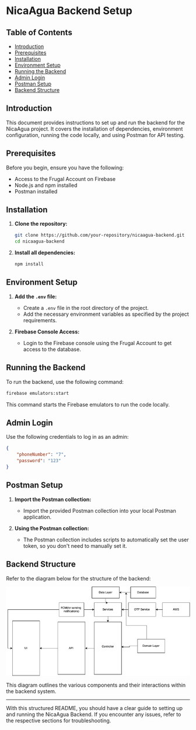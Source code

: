 # NicaAgua Backend Setup

## Table of Contents
- [Introduction](#introduction)
- [Prerequisites](#prerequisites)
- [Installation](#installation)
- [Environment Setup](#environment-setup)
- [Running the Backend](#running-the-backend)
- [Admin Login](#admin-login)
- [Postman Setup](#postman-setup)
- [Backend Structure](#backend-structure)

## Introduction
This document provides instructions to set up and run the backend for the NicaAgua project. It covers the installation of dependencies, environment configuration, running the code locally, and using Postman for API testing.

## Prerequisites
Before you begin, ensure you have the following:
- Access to the Frugal Account on Firebase
- Node.js and npm installed
- Postman installed

## Installation
1. **Clone the repository:**
   ```sh
   git clone https://github.com/your-repository/nicaagua-backend.git
   cd nicaagua-backend
   ```

2. **Install all dependencies:**
   ```sh
   npm install
   ```

## Environment Setup
1. **Add the `.env` file:**
   - Create a `.env` file in the root directory of the project.
   - Add the necessary environment variables as specified by the project requirements.

2. **Firebase Console Access:**
   - Login to the Firebase console using the Frugal Account to get access to the database.

## Running the Backend
To run the backend, use the following command:
```sh
firebase emulators:start
```
This command starts the Firebase emulators to run the code locally.

## Admin Login
Use the following credentials to log in as an admin:
```json
{
    "phoneNumber": "7",
    "password": "123"
}
```

## Postman Setup
1. **Import the Postman collection:**
   - Import the provided Postman collection into your local Postman application.

2. **Using the Postman collection:**
   - The Postman collection includes scripts to automatically set the user token, so you don't need to manually set it.

## Backend Structure
Refer to the diagram below for the structure of the backend:

![Diagram](nicaagua.jpg)

This diagram outlines the various components and their interactions within the backend system.

---

With this structured README, you should have a clear guide to setting up and running the NicaAgua Backend. If you encounter any issues, refer to the respective sections for troubleshooting.